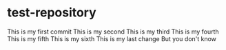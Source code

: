 # test-repository

This is my first commit
This is my second
This is my third
This is my fourth
This is my fifth
This is my sixth
This is my last change
But you don't know
